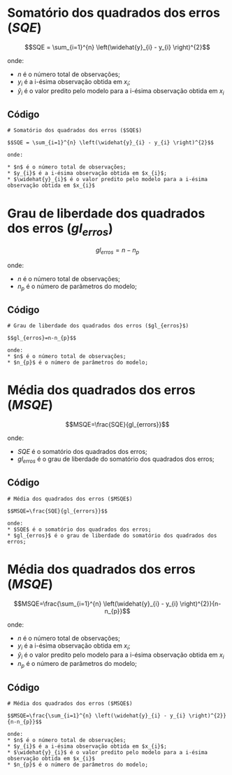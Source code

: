 # Somatório dos quadrados dos erros ($SQE$)

$$SQE = \sum_{i=1}^{n} \left(\widehat{y}_{i} - y_{i} \right)^{2}$$

onde:
    
* $n$ é o número total de observações;
* $y_{i}$ é a i-ésima observação obtida em $x_{i}$;
* $\widehat{y}_{i}$ é o valor predito pelo modelo para a i-ésima observação obtida em $x_{i}$

## Código

```
# Somatório dos quadrados dos erros ($SQE$)

$$SQE = \sum_{i=1}^{n} \left(\widehat{y}_{i} - y_{i} \right)^{2}$$

onde:
    
* $n$ é o número total de observações;
* $y_{i}$ é a i-ésima observação obtida em $x_{i}$;
* $\widehat{y}_{i}$ é o valor predito pelo modelo para a i-ésima observação obtida em $x_{i}$
```

# Grau de liberdade dos quadrados dos erros ($gl_{erros}$)

$$gl_{erros}=n-n_{p}$$

onde:
* $n$ é o número total de observações;
* $n_{p}$ é o número de parâmetros do modelo;

## Código

```
# Grau de liberdade dos quadrados dos erros ($gl_{erros}$)

$$gl_{erros}=n-n_{p}$$

onde:
* $n$ é o número total de observações;
* $n_{p}$ é o número de parâmetros do modelo;
```

# Média dos quadrados dos erros ($MSQE$)

$$MSQE=\frac{SQE}{gl_{errors}}$$

onde:
* $SQE$ é o somatório dos quadrados dos erros;
* $gl_{erros}$ é o grau de liberdade do somatório dos quadrados dos erros;

## Código

```
# Média dos quadrados dos erros ($MSQE$)

$$MSQE=\frac{SQE}{gl_{errors}}$$

onde:
* $SQE$ é o somatório dos quadrados dos erros;
* $gl_{erros}$ é o grau de liberdade do somatório dos quadrados dos erros;
```

# Média dos quadrados dos erros ($MSQE$)

$$MSQE=\frac{\sum_{i=1}^{n} \left(\widehat{y}_{i} - y_{i} \right)^{2}}{n-n_{p}}$$

onde:
* $n$ é o número total de observações;
* $y_{i}$ é a i-ésima observação obtida em $x_{i}$;
* $\widehat{y}_{i}$ é o valor predito pelo modelo para a i-ésima observação obtida em $x_{i}$
* $n_{p}$ é o número de parâmetros do modelo;

## Código

```
# Média dos quadrados dos erros ($MSQE$)

$$MSQE=\frac{\sum_{i=1}^{n} \left(\widehat{y}_{i} - y_{i} \right)^{2}}{n-n_{p}}$$

onde:
* $n$ é o número total de observações;
* $y_{i}$ é a i-ésima observação obtida em $x_{i}$;
* $\widehat{y}_{i}$ é o valor predito pelo modelo para a i-ésima observação obtida em $x_{i}$
* $n_{p}$ é o número de parâmetros do modelo;
```